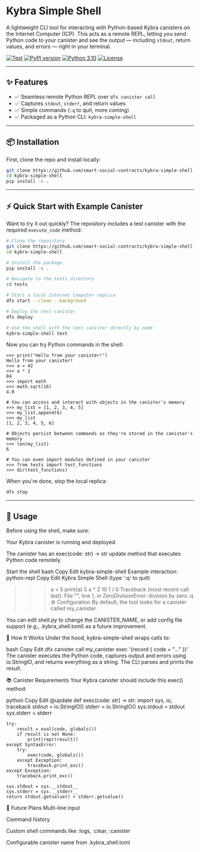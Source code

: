 # Kybra Simple Shell

A lightweight CLI tool for interacting with Python-based Kybra canisters on the Internet Computer (ICP). This acts as a remote REPL, letting you send Python code to your canister and see the output — including `stdout`, return values, and errors — right in your terminal.

[![Test](https://github.com/smart-social-contracts/kybra-simple-shell/actions/workflows/test.yml/badge.svg)](https://github.com/smart-social-contracts/kybra-simple-shell/actions)
[![PyPI version](https://badge.fury.io/py/kybra-simple-shell.svg)](https://badge.fury.io/py/kybra-simple-shell)
[![Python 3.10](https://img.shields.io/badge/python-3.10-blue.svg)](https://www.python.org/downloads/release/python-3107/)
[![License](https://img.shields.io/github/license/smart-social-contracts/kybra-simple-shell.svg)](https://github.com/smart-social-contracts/kybra-simple-shell/blob/main/LICENSE)

---

## ✨ Features

- ✅ Seamless remote Python REPL over `dfx canister call`
- ✅ Captures `stdout`, `stderr`, and return values
- ✅ Simple commands (`:q` to quit, more coming)
- ✅ Packaged as a Python CLI: `kybra-simple-shell`

---

## 📦 Installation

First, clone the repo and install locally:

```bash
git clone https://github.com/smart-social-contracts/kybra-simple-shell.git
cd kybra-simple-shell
pip install -e .
```

---

## ⚡ Quick Start with Example Canister

Want to try it out quickly? The repository includes a test canister with the required `execute_code` method:

```bash
# Clone the repository
git clone https://github.com/smart-social-contracts/kybra-simple-shell.git
cd kybra-simple-shell

# Install the package
pip install -e .

# Navigate to the tests directory
cd tests

# Start a local Internet Computer replica
dfx start --clean --background

# Deploy the test canister
dfx deploy

# Use the shell with the test canister directly by name
kybra-simple-shell test
```

Now you can try Python commands in the shell:

```
>>> print("Hello from your canister!")
Hello from your canister!
>>> a = 42
>>> a * 2
84
>>> import math
>>> math.sqrt(16)
4.0

# You can access and interact with objects in the canister's memory
>>> my_list = [1, 2, 3, 4, 5]
>>> my_list.append(6)
>>> my_list
[1, 2, 3, 4, 5, 6]

# Objects persist between commands as they're stored in the canister's memory
>>> len(my_list)
6

# You can even import modules defined in your canister
>>> from tests import test_functions
>>> dir(test_functions)
```

When you're done, stop the local replica:

```bash
dfx stop
```

---

## 🚀 Usage
Before using the shell, make sure:

Your Kybra canister is running and deployed.

The canister has an exec(code: str) -> str update method that executes Python code remotely.

Start the shell
bash
Copy
Edit
kybra-simple-shell
Example interaction:
python-repl
Copy
Edit
Kybra Simple Shell (type ':q' to quit)

>>> a = 5
>>> print(a)
5
>>> a * 2
10
>>> 1 / 0
Traceback (most recent call last):
  File "<remote>", line 1, in <module>
ZeroDivisionError: division by zero
>>> :q
⚙️ Configuration
By default, the tool looks for a canister called my_canister.

You can edit shell.py to change the CANISTER_NAME, or add config file support (e.g., .kybra_shell.toml) as a future improvement.

🧠 How It Works
Under the hood, kybra-simple-shell wraps calls to:

bash
Copy
Edit
dfx canister call my_canister exec '(record { code = "..." })'
The canister executes the Python code, captures output and errors using io.StringIO, and returns everything as a string. The CLI parses and prints the result.

📚 Canister Requirements
Your Kybra canister should include this exec() method:

python
Copy
Edit
@update
def exec(code: str) -> str:
    import sys, io, traceback
    stdout = io.StringIO()
    stderr = io.StringIO()
    sys.stdout = stdout
    sys.stderr = stderr

    try:
        result = eval(code, globals())
        if result is not None:
            print(repr(result))
    except SyntaxError:
        try:
            exec(code, globals())
        except Exception:
            traceback.print_exc()
    except Exception:
        traceback.print_exc()

    sys.stdout = sys.__stdout__
    sys.stderr = sys.__stderr__
    return stdout.getvalue() + stderr.getvalue()
📌 Future Plans
Multi-line input

Command history

Custom shell commands like :logs, :clear, :canister

Configurable canister name from .kybra_shell.toml
